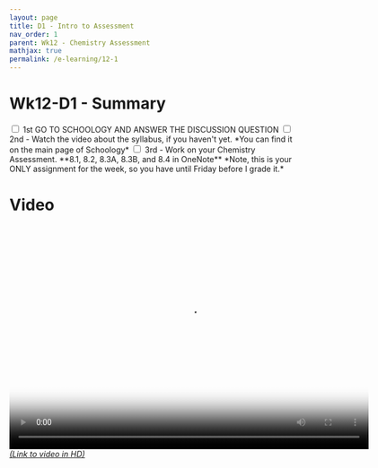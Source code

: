 ```yaml
---
layout: page
title: D1 - Intro to Assessment
nav_order: 1
parent: Wk12 - Chemistry Assessment
mathjax: true
permalink: /e-learning/12-1
---
```

# Wk12-D1 - Summary
<label class="tasks-list-item">
  <input type="checkbox" class="tasks-list-cb">
  <span class="tasks-list-mark"></span>
  <span class="tasks-list-desc">
    1st GO TO SCHOOLOGY AND ANSWER THE DISCUSSION QUESTION
  </span>
</label>

<label class="tasks-list-item">
  <input type="checkbox" class="tasks-list-cb">
  <span class="tasks-list-mark"></span>
  <span class="tasks-list-desc">
    2nd - Watch the video about the syllabus, if you haven't yet.  *You can find it on the main page of Schoology*
  </span>
</label>

<label class="tasks-list-item">
  <input type="checkbox" class="tasks-list-cb">
  <span class="tasks-list-mark"></span>
  <span class="tasks-list-desc">
    3rd - Work on your Chemistry Assessment. **8.1, 8.2, 8.3A, 8.3B, and 8.4 in OneNote** *Note, this is your ONLY assignment for the week, so you have until Friday before I grade it.*
  </span>
</label>

# Video
<video width="640" height="400"
       poster="/e-learning/chemistry/Wk12_D1.png" 
       controls>
  <source src="/e-learning/chemistry/Wk12_D1.mp4" type="video/mp4">
</video>
[*(Link to video in HD)*](https://www.loom.com/embed/457f6d9a3a5446b9a47e84267bac377e)